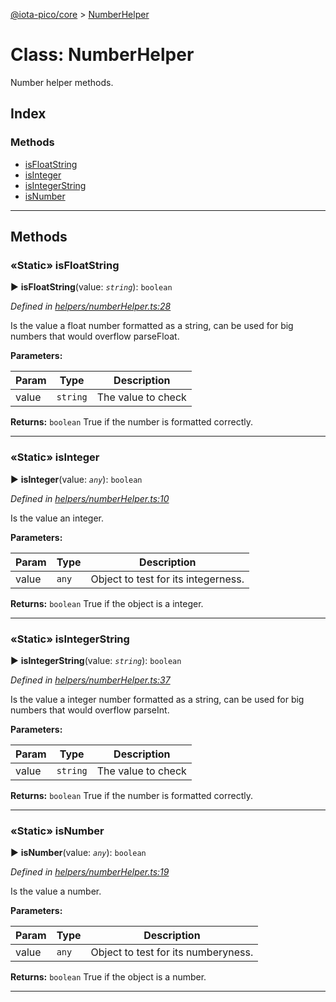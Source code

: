 [@iota-pico/core](../README.md) > [NumberHelper](../classes/numberhelper.md)



# Class: NumberHelper


Number helper methods.

## Index

### Methods

* [isFloatString](numberhelper.md#isfloatstring)
* [isInteger](numberhelper.md#isinteger)
* [isIntegerString](numberhelper.md#isintegerstring)
* [isNumber](numberhelper.md#isnumber)



---
## Methods
<a id="isfloatstring"></a>

### «Static» isFloatString

► **isFloatString**(value: *`string`*): `boolean`



*Defined in [helpers/numberHelper.ts:28](https://github.com/iotaeco/iota-pico-core/blob/4d99e90/src/helpers/numberHelper.ts#L28)*



Is the value a float number formatted as a string, can be used for big numbers that would overflow parseFloat.


**Parameters:**

| Param | Type | Description |
| ------ | ------ | ------ |
| value | `string`   |  The value to check |





**Returns:** `boolean`
True if the number is formatted correctly.






___

<a id="isinteger"></a>

### «Static» isInteger

► **isInteger**(value: *`any`*): `boolean`



*Defined in [helpers/numberHelper.ts:10](https://github.com/iotaeco/iota-pico-core/blob/4d99e90/src/helpers/numberHelper.ts#L10)*



Is the value an integer.


**Parameters:**

| Param | Type | Description |
| ------ | ------ | ------ |
| value | `any`   |  Object to test for its integerness. |





**Returns:** `boolean`
True if the object is a integer.






___

<a id="isintegerstring"></a>

### «Static» isIntegerString

► **isIntegerString**(value: *`string`*): `boolean`



*Defined in [helpers/numberHelper.ts:37](https://github.com/iotaeco/iota-pico-core/blob/4d99e90/src/helpers/numberHelper.ts#L37)*



Is the value a integer number formatted as a string, can be used for big numbers that would overflow parseInt.


**Parameters:**

| Param | Type | Description |
| ------ | ------ | ------ |
| value | `string`   |  The value to check |





**Returns:** `boolean`
True if the number is formatted correctly.






___

<a id="isnumber"></a>

### «Static» isNumber

► **isNumber**(value: *`any`*): `boolean`



*Defined in [helpers/numberHelper.ts:19](https://github.com/iotaeco/iota-pico-core/blob/4d99e90/src/helpers/numberHelper.ts#L19)*



Is the value a number.


**Parameters:**

| Param | Type | Description |
| ------ | ------ | ------ |
| value | `any`   |  Object to test for its numberyness. |





**Returns:** `boolean`
True if the object is a number.






___


